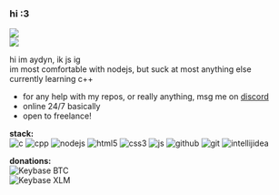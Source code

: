 ### hi :3

![](https://status.aydyn.workers.dev/shield/712799889544970310)
<br>
![](https://count.aydyn.workers.dev/shield)

hi im aydyn, ik js ig<br>
im most comfortable with nodejs, but suck at most anything else<br>
currently learning c++

- for any help with my repos, or really anything, msg me on [discord](https://discord.com/users/712799889544970310)
- online 24/7 basically
- open to freelance!

**stack:**
<br>
![c](https://img.shields.io/badge/C-00589d?style=flat&logo=c&logoColor=ffffff)
![cpp](https://img.shields.io/badge/C++-6499d1?style=flat&logo=c%2B%2B&logoColor=ffffff)
![nodejs](https://img.shields.io/badge/Node.js-3C873A?style=flat&logo=Node.js&logoColor=ffffff)
![html5](https://img.shields.io/badge/HTML5-E34F26?style=flat&logo=html5&logoColor=ffffff)
![css3](https://img.shields.io/badge/CSS3-1572B6?style=flat&logo=css3&logoColor=ffffff)
![js](https://img.shields.io/badge/JavaScript-eed718?style=flat&logo=javascript&logoColor=ffffff)
![github](http://img.shields.io/badge/Github-000000?style=flat&logo=github&logoColor=ffffff)
![git](http://img.shields.io/badge/Git-F1502F?style=flat&logo=git&logoColor=ffffff)
![intellijidea](https://img.shields.io/badge/IntellijIdea-c910b4?style=flat&logo=intellijidea&logoColor=ffffff)

**donations:**
<br>
![Keybase BTC](https://img.shields.io/keybase/btc/aydyn)<br>
![Keybase XLM](https://img.shields.io/keybase/xlm/aydyn)
